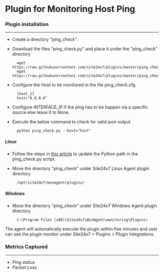 # Plugin for Monitoring Host Ping

### Plugin installation
---

- Create a directory "ping_check".

- Download the files "ping_check.py" and place it under the "ping_check" directory
  
		wget https://raw.githubusercontent.com/site24x7/plugins/master/ping_check/ping_check.py
		wget https://raw.githubusercontent.com/site24x7/plugins/master/ping_check/ping_check.cfg
		
- Configure the Host to be monitored in the file ping_check.cfg

		[host_1]
		host="8.8.8.8"

- Configure INTERFACE_IP if the ping has to be happen via a specific source else leave it to None.

- Execute the below command to check for valid json output

		python ping_check.py --host="host"
		
##### Linux 

- Follow the steps in [this article](https://support.site24x7.com/portal/en/kb/articles/updating-python-path-in-a-plugin-script-for-linux-servers) to update the Python path in the ping_check.py script.

- Move the directory "ping_check" under Site24x7 Linux Agent plugin directory

		/opt/site24x7/monagent/plugins/

##### Windows

- Move the directory "ping_check" under Site24x7 Windows Agent plugin directory

		C:\Program Files (x86)\Site24x7\WinAgent\monitoring\Plugins\

The agent will automatically execute the plugin within five minutes and user can see the plugin monitor under Site24x7 > Plugins > Plugin Integrations.

### Metrics Captured
---

- Ping status
- Packet Loss
